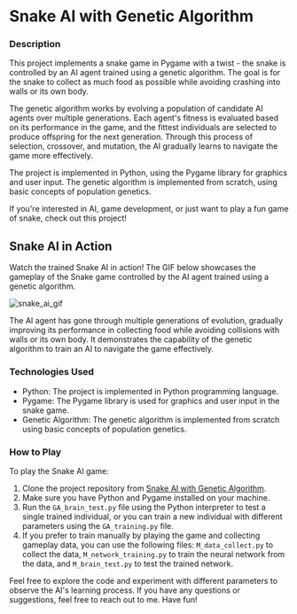 # Snake AI with Genetic Algorithm

### Description
This project implements a snake game in Pygame with a twist - the snake is controlled by an AI agent trained using a genetic algorithm. The goal is for the snake to collect as much food as possible while avoiding crashing into walls or its own body.

The genetic algorithm works by evolving a population of candidate AI agents over multiple generations. Each agent's fitness is evaluated based on its performance in the game, and the fittest individuals are selected to produce offspring for the next generation. Through this process of selection, crossover, and mutation, the AI gradually learns to navigate the game more effectively.

The project is implemented in Python, using the Pygame library for graphics and user input. The genetic algorithm is implemented from scratch, using basic concepts of population genetics.

If you're interested in AI, game development, or just want to play a fun game of snake, check out this project!

## Snake AI in Action

Watch the trained Snake AI in action! The GIF below showcases the gameplay of the Snake game controlled by the AI agent trained using a genetic algorithm. 

![snake_ai_gif](https://user-images.githubusercontent.com/75861915/236212912-ce789013-78c4-4b13-a4e1-d1a4e15bed0e.gif)

The AI agent has gone through multiple generations of evolution, gradually improving its performance in collecting food while avoiding collisions with walls or its own body. It demonstrates the capability of the genetic algorithm to train an AI to navigate the game effectively.

### Technologies Used

- Python: The project is implemented in Python programming language.
- Pygame: The Pygame library is used for graphics and user input in the snake game.
- Genetic Algorithm: The genetic algorithm is implemented from scratch using basic concepts of population genetics.

### How to Play

To play the Snake AI game:

1. Clone the project repository from [Snake AI with Genetic Algorithm](https://github.com/d-lehel/snakeAI-genetic-algorithm).
2. Make sure you have Python and Pygame installed on your machine.
3. Run the `GA_brain_test.py` file using the Python interpreter to test a single trained individual, or you can train a new individual with different parameters using the `GA_training.py` file.
4. If you prefer to train manually by playing the game and collecting gameplay data, you can use the following files: `M_data_collect.py` to collect the data, `M_network_training.py` to train the neural network from the data, and `M_brain_test.py` to test the trained network.

Feel free to explore the code and experiment with different parameters to observe the AI's learning process. If you have any questions or suggestions, feel free to reach out to me. Have fun!
